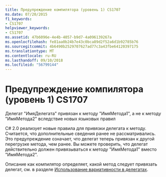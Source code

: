 ```yaml
---
title: Предупреждение компилятора (уровень 1) CS1707
ms.date: 07/20/2015
f1_keywords:
- CS1707
helpviewer_keywords:
- CS1707
ms.assetid: 47b6096e-4e4b-4057-b9d7-4a096139267a
ms.openlocfilehash: fe81aa0b24b7e43c0bca89d2f52a6d1b92785b76
ms.sourcegitcommit: 4b6490b2529707627ad77c3a43fbe64120397175
ms.translationtype: MT
ms.contentlocale: ru-RU
ms.lasthandoff: 09/10/2018
ms.locfileid: "56799144"
---
```

# <a name="compiler-warning-level-1-cs1707"></a>Предупреждение компилятора (уровень 1) CS1707
Делегат "ИмяДелегата" привязан к методу "ИмяМетода1", а не к методу "ИмяМетода2" вследствие новых языковых правил  
  
 C# 2.0 реализует новые правила для привязки делегата к методу. Считается, что дополнительные сведения ранее не рассматривались. Это предупреждение означает, что делегат теперь привязан к другой перегрузке метода, чем ранее. Вы можете проверить, что делегат действительно должен привязываться к методу "ИмяМетода1" вместо "ИмяМетода2".  
  
 Описание как компилятор определяет, какой метод следует привязать делегат, см. в разделе [Использование вариативности в делегатах](../../csharp/programming-guide/concepts/covariance-contravariance/using-variance-in-delegates.md).
